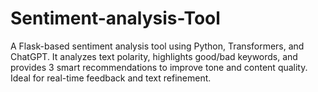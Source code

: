 # Sentiment-analysis-Tool
A Flask-based sentiment analysis tool using Python, Transformers, and ChatGPT. It analyzes text polarity, highlights good/bad keywords, and provides 3 smart recommendations to improve tone and content quality. Ideal for real-time feedback and text refinement.
